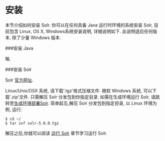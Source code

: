 # 安装

本节介绍如何安装 Solr. 你可以在任何具备 Java 运行时环境的系统安装 Solr, 目前包含 Linux, OS X, Windows系统安装说明, 详细说明如下. 此说明适应任何版本, 除了少量 Windows 版本.

###安装 Java

略.

###安装 Solr

Solr [官方网址](http://lucene.apache.org/solr/).

Linux/Unix/OSX 系统, 请下载'.tgz'格式压缩文件. 微软 Windows 系统, 可以下载'.zip'文件.
只需解压 Solr 分发包到你指定目录. 如需在生成环境运行 Solr, 请跳转至[生成环境部署Solr](Taking_Solr_to_Production). 简单起见,解压 Solr 分发包到指定目录, 以 Linux 环境为例, 运行:

    $ cd ~/
    $ tar zxf solr-5.0.0.tgz

解压之后,你就可以阅读 [运行 Solr](running.md) 章节学习运行 Solr.